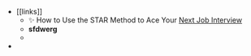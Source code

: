 - [[links]]
	- ✨ How to Use the STAR Method to Ace Your [Next Job Interview](https://link.mail.beehiiv.com/ss/c/K2i7qguzU9ZRVIElwPSGnmGTSxeY_gvCLjm2Epv14sbZiQrqvJaB5JyK4WMOVnWJG8ISFQaezYJjxzVmroYeqxLiMdBSsS1Z7YwMxLDk8cHPzLK0f6JuD4lvxts5AC06U2h6VRcqIS0qewB-EN3UT4uxZ9brJ_d_aQLjOJ51p15sHwcddk9Be_23JEN2BHgKhVfnzGIMg8XKPpWNzo65dJ6brNRvJM6x0-IwuQP4dBq_9QNhNJbYVzsg9m2DDoGWv5KSDeMyNn4fJtPas1AXTw/418/ugkIbWh6SeGlp760F16PUQ/h18/0Jg7n0_PHgWaBgm-D5fg-Ywvgvg7C-0d-9dDx0hmiWQ)
	- **sfdwerg**
	-
-